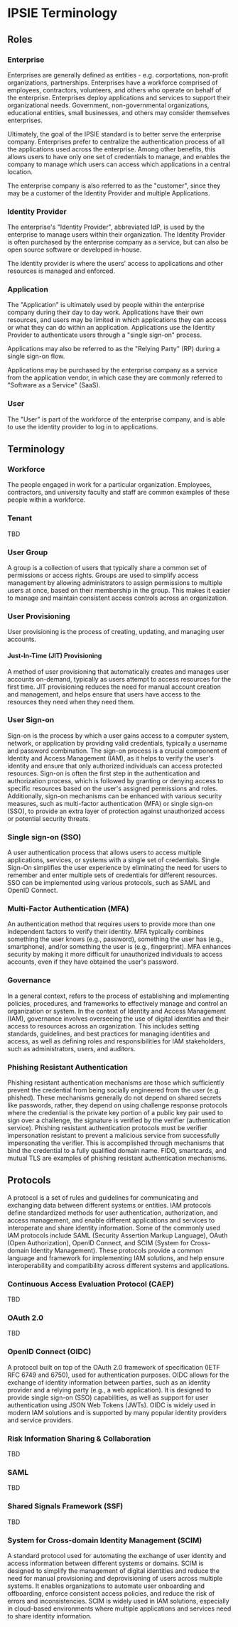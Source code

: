 # IPSIE Terminology

## Roles

### Enterprise

Enterprises are generally defined as entities - e.g. corportations, non-profit organizations, partnerships.  Enterprises have a workforce comprised of employees, contractors, volunteers, and others who operate on behalf of the enterprise.  Enterprises deploy applications and services to support their organizational needs.  Government, non-governmental organizations, educational entities, small businesses, and others may consider themselves enterprises.

Ultimately, the goal of the IPSIE standard is to better serve the enterprise company. Enterprises prefer to centralize the authentication process of all the applications used across the enterprise. Among other benefits, this allows users to have only one set of credentials to manage, and enables the company to manage which users can access which applications in a central location.  

The enterprise company is also referred to as the "customer", since they may be a customer of the Identity Provider and multiple Applications.

### Identity Provider

The enterprise's "Identity Provider", abbreviated IdP, is used by the enterprise to manage users within their organization. The Identity Provider is often purchased by the enterprise company as a service, but can also be open source software or developed in-house.

The identity provider is where the users' access to applications and other resources is managed and enforced.

### Application

The "Application" is ultimately used by people within the enterprise company during their day to day work. Applications have their own resources, and users may be limited in which applications they can access or what they can do within an application. Applications use the Identity Provider to authenticate users through a "single sign-on" process.

Applications may also be referred to as the "Relying Party" (RP) during a single sign-on flow.

Applications may be purchased by the enterprise company as a service from the application vendor, in which case they are commonly referred to "Software as a Service" (SaaS).

### User

The "User" is part of the workforce of the enterprise company, and is able to use the identity provider to log in to applications.  

## Terminology

### Workforce

The people engaged in work for a particular organization. Employees, contractors, and university faculty and staff are common examples of these people within a workforce.

### Tenant

TBD

### User Group

A group is a collection of users that typically share a common set of permissions or access rights. Groups are used to simplify access management by allowing administrators to assign permissions to multiple users at once, based on their membership in the group. This makes it easier to manage and maintain consistent access controls across an organization.

### User Provisioning

User provisioning is the process of creating, updating, and managing user accounts.

#### Just-In-Time (JIT) Provisioning

A method of user provisioning that automatically creates and manages user accounts on-demand, typically as users attempt to access resources for the first time. JIT provisioning reduces the need for manual account creation and management, and helps ensure that users have access to the resources they need when they need them.

### User Sign-on

Sign-on is the process by which a user gains access to a computer system, network, or application by providing valid credentials, typically a username and password combination. The sign-on process is a crucial component of Identity and Access Management (IAM), as it helps to verify the user's identity and ensure that only authorized individuals can access protected resources. Sign-on is often the first step in the authentication and authorization process, which is followed by granting or denying access to specific resources based on the user's assigned permissions and roles. Additionally, sign-on mechanisms can be enhanced with various security measures, such as multi-factor authentication (MFA) or single sign-on (SSO), to provide an extra layer of protection against unauthorized access or potential security threats.

### Single sign-on (SSO)

A user authentication process that allows users to access multiple applications, services, or systems with a single set of credentials. Single Sign-On simplifies the user experience by eliminating the need for users to remember and enter multiple sets of credentials for different resources. SSO can be implemented using various protocols, such as SAML and OpenID Connect.

### Multi-Factor Authentication (MFA)

An authentication method that requires users to provide more than one independent factors to verify their identity. MFA typically combines something the user knows (e.g., password), something the user has (e.g., smartphone), and/or something the user is (e.g., fingerprint). MFA enhances security by making it more difficult for unauthorized individuals to access accounts, even if they have obtained the user's password.

### Governance

In a general context, refers to the process of establishing and implementing policies, procedures, and frameworks to effectively manage and control an organization or system. In the context of Identity and Access Management (IAM), governance involves overseeing the use of digital identities and their access to resources across an organization. This includes setting standards, guidelines, and best practices for managing identities and access, as well as defining roles and responsibilities for IAM stakeholders, such as administrators, users, and auditors.

### Phishing Resistant Authentication

Phishing resistant authentication mechanisms are those which sufficiently prevent the credential from being socially engineered from the user (e.g. phished).  These mechanisms generally do not depend on shared secrets like passwords, rather, they depend on using challenge response protocols where the credential is the private key portion of a public key pair used to sign over a challenge, the signature is verified by the verifier (authentication service).  Phishing resistant authentication protocols must be verifier impersonation resistant to prevent a malicious service from successfully impersonating the verifier.  This is accomplished through mechanisms that bind the credential to a fully qualified domain name.  FIDO, smartcards, and mutual TLS are examples of phishing resistant authentication mechanisms.

## Protocols

A protocol is a set of rules and guidelines for communicating and exchanging data between different systems or entities. IAM protocols define standardized methods for user authentication, authorization, and access management, and enable different applications and services to interoperate and share identity information. Some of the commonly used IAM protocols include SAML (Security Assertion Markup Language), OAuth (Open Authorization), OpenID Connect, and SCIM (System for Cross-domain Identity Management). These protocols provide a common language and framework for implementing IAM solutions, and help ensure interoperability and compatibility across different systems and applications.

### Continuous Access Evaluation Protocol (CAEP)

TBD

### OAuth 2.0

TBD

### OpenID Connect (OIDC)

A protocol built on top of the OAuth 2.0 framework of specification (IETF RFC 6749 and 6750), used for authentication purposes. OIDC allows for the exchange of identity information between parties, such as an identity provider and a relying party (e.g., a web application). It is designed to provide single sign-on (SSO) capabilities, as well as support for user authentication using JSON Web Tokens (JWTs). OIDC is widely used in modern IAM solutions and is supported by many popular identity providers and service providers.

### Risk Information Sharing & Collaboration

TBD

### SAML

TBD

### Shared Signals Framework (SSF)

TBD

### System for Cross-domain Identity Management (SCIM)

A standard protocol used for automating the exchange of user identity and access information between different systems or domains. SCIM is designed to simplify the management of digital identities and reduce the need for manual provisioning and deprovisioning of users across multiple systems. It enables organizations to automate user onboarding and offboarding, enforce consistent access policies, and reduce the risk of errors and inconsistencies. SCIM is widely used in IAM solutions, especially in cloud-based environments where multiple applications and services need to share identity information.



